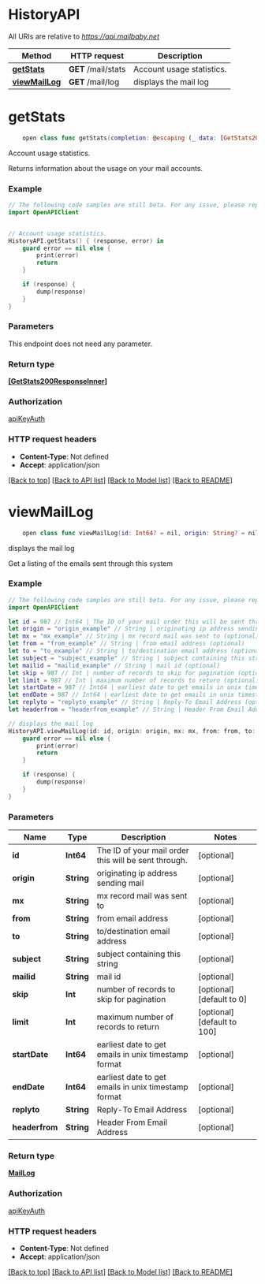 # HistoryAPI

All URIs are relative to *https://api.mailbaby.net*

Method | HTTP request | Description
------------- | ------------- | -------------
[**getStats**](HistoryAPI.md#getstats) | **GET** /mail/stats | Account usage statistics.
[**viewMailLog**](HistoryAPI.md#viewmaillog) | **GET** /mail/log | displays the mail log


# **getStats**
```swift
    open class func getStats(completion: @escaping (_ data: [GetStats200ResponseInner]?, _ error: Error?) -> Void)
```

Account usage statistics.

Returns information about the usage on your mail accounts.

### Example
```swift
// The following code samples are still beta. For any issue, please report via http://github.com/OpenAPITools/openapi-generator/issues/new
import OpenAPIClient


// Account usage statistics.
HistoryAPI.getStats() { (response, error) in
    guard error == nil else {
        print(error)
        return
    }

    if (response) {
        dump(response)
    }
}
```

### Parameters
This endpoint does not need any parameter.

### Return type

[**[GetStats200ResponseInner]**](GetStats200ResponseInner.md)

### Authorization

[apiKeyAuth](../README.md#apiKeyAuth)

### HTTP request headers

 - **Content-Type**: Not defined
 - **Accept**: application/json

[[Back to top]](#) [[Back to API list]](../README.md#documentation-for-api-endpoints) [[Back to Model list]](../README.md#documentation-for-models) [[Back to README]](../README.md)

# **viewMailLog**
```swift
    open class func viewMailLog(id: Int64? = nil, origin: String? = nil, mx: String? = nil, from: String? = nil, to: String? = nil, subject: String? = nil, mailid: String? = nil, skip: Int? = nil, limit: Int? = nil, startDate: Int64? = nil, endDate: Int64? = nil, replyto: String? = nil, headerfrom: String? = nil, completion: @escaping (_ data: MailLog?, _ error: Error?) -> Void)
```

displays the mail log

Get a listing of the emails sent through this system 

### Example
```swift
// The following code samples are still beta. For any issue, please report via http://github.com/OpenAPITools/openapi-generator/issues/new
import OpenAPIClient

let id = 987 // Int64 | The ID of your mail order this will be sent through. (optional)
let origin = "origin_example" // String | originating ip address sending mail (optional)
let mx = "mx_example" // String | mx record mail was sent to (optional)
let from = "from_example" // String | from email address (optional)
let to = "to_example" // String | to/destination email address (optional)
let subject = "subject_example" // String | subject containing this string (optional)
let mailid = "mailid_example" // String | mail id (optional)
let skip = 987 // Int | number of records to skip for pagination (optional) (default to 0)
let limit = 987 // Int | maximum number of records to return (optional) (default to 100)
let startDate = 987 // Int64 | earliest date to get emails in unix timestamp format (optional)
let endDate = 987 // Int64 | earliest date to get emails in unix timestamp format (optional)
let replyto = "replyto_example" // String | Reply-To Email Address (optional)
let headerfrom = "headerfrom_example" // String | Header From Email Address (optional)

// displays the mail log
HistoryAPI.viewMailLog(id: id, origin: origin, mx: mx, from: from, to: to, subject: subject, mailid: mailid, skip: skip, limit: limit, startDate: startDate, endDate: endDate, replyto: replyto, headerfrom: headerfrom) { (response, error) in
    guard error == nil else {
        print(error)
        return
    }

    if (response) {
        dump(response)
    }
}
```

### Parameters

Name | Type | Description  | Notes
------------- | ------------- | ------------- | -------------
 **id** | **Int64** | The ID of your mail order this will be sent through. | [optional] 
 **origin** | **String** | originating ip address sending mail | [optional] 
 **mx** | **String** | mx record mail was sent to | [optional] 
 **from** | **String** | from email address | [optional] 
 **to** | **String** | to/destination email address | [optional] 
 **subject** | **String** | subject containing this string | [optional] 
 **mailid** | **String** | mail id | [optional] 
 **skip** | **Int** | number of records to skip for pagination | [optional] [default to 0]
 **limit** | **Int** | maximum number of records to return | [optional] [default to 100]
 **startDate** | **Int64** | earliest date to get emails in unix timestamp format | [optional] 
 **endDate** | **Int64** | earliest date to get emails in unix timestamp format | [optional] 
 **replyto** | **String** | Reply-To Email Address | [optional] 
 **headerfrom** | **String** | Header From Email Address | [optional] 

### Return type

[**MailLog**](MailLog.md)

### Authorization

[apiKeyAuth](../README.md#apiKeyAuth)

### HTTP request headers

 - **Content-Type**: Not defined
 - **Accept**: application/json

[[Back to top]](#) [[Back to API list]](../README.md#documentation-for-api-endpoints) [[Back to Model list]](../README.md#documentation-for-models) [[Back to README]](../README.md)

